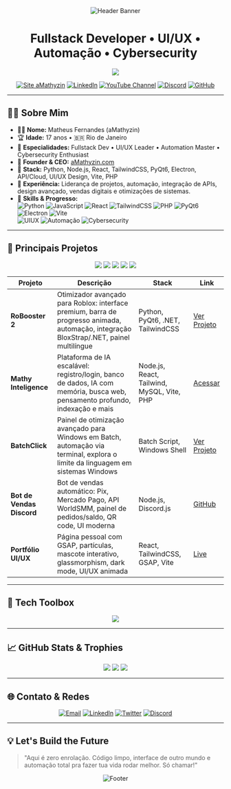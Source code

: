 <!-- Profile README.md - aMathyzin / Matheus Fernandes -->

<div align="center">
  <!-- Header Banner -->
  <img src="https://capsule-render.vercel.app/api?type=wave&color=212121,0a192f&height=150&section=header&text=Matheus+Fernandes+%7C+aMathyzin&fontSize=50&fontColor=F0F0F0" alt="Header Banner" />
</div>

<h1 align="center"><b>Fullstack Developer • UI/UX • Automação • Cybersecurity</b></h1>

<div align="center" style="margin-bottom:12px">
  <img src="https://skillicons.dev/icons?i=python,nodejs,js,react,tailwind,html,css,php,vite,figma,ps,ae,linux,git,discord" />
</div>

<p align="center">
  <a href="https://amathyzin.com" target="_blank"><img alt="Site aMathyzin" src="https://img.shields.io/badge/Site-Online-0AFF92?style=for-the-badge&logo=cloudflare&logoColor=white"/></a>
  <a href="https://linkedin.com/in/aMathyzin" target="_blank"><img alt="LinkedIn" src="https://img.shields.io/badge/LinkedIn-Connect-0A66C2?style=for-the-badge&logo=linkedin&logoColor=white"/></a>
  <a href="https://youtube.com/@aMathyzin" target="_blank"><img alt="YouTube Channel" src="https://img.shields.io/badge/Youtube-aMathyzin-red?style=for-the-badge&logo=youtube&logoColor=white"/></a>
  <a href="https://discord.gg/amathyzin" target="_blank"><img alt="Discord" src="https://img.shields.io/badge/Discord-amathyzin-5865F2?style=for-the-badge&logo=discord&logoColor=white"/></a>
  <a href="https://github.com/aMathyzin" target="_blank"><img alt="GitHub" src="https://img.shields.io/badge/GitHub-aMathyzin-212121?style=for-the-badge&logo=github&logoColor=white"/></a>
</p>

---

## 👨‍💻 Sobre Mim

- 🧑‍💼 **Nome:** Matheus Fernandes (aMathyzin)
- 🏆 **Idade:** 17 anos • 🇧🇷 Rio de Janeiro
- 💼 **Especialidades:** Fullstack Dev • UI/UX Leader • Automation Master • Cybersecurity Enthusiast
- 🏢 **Founder & CEO:** [aMathyzin.com](https://amathyzin.com)
- 🔧 **Stack:** Python, Node.js, React, TailwindCSS, PyQt6, Electron, API/Cloud, UI/UX Design, Vite, PHP
- 🎯 **Experiência:** Liderança de projetos, automação, integração de APIs, design avançado, vendas digitais e otimizações de sistemas.
- 🎨 **Skills & Progresso:**
  <br>
  <img src="https://img.shields.io/badge/Python-100%25-3776AB?style=for-the-badge&logo=python&logoColor=white" alt="Python"/>
  <img src="https://img.shields.io/badge/JavaScript-95%25-F7DF1E?style=for-the-badge&logo=javascript&logoColor=black" alt="JavaScript"/>
  <img src="https://img.shields.io/badge/React-90%25-61DAFB?style=for-the-badge&logo=react&logoColor=white" alt="React"/>
  <img src="https://img.shields.io/badge/Tailwind-90%25-38B2AC?style=for-the-badge&logo=tailwindcss&logoColor=white" alt="TailwindCSS"/>
  <img src="https://img.shields.io/badge/PHP-85%25-777BB4?style=for-the-badge&logo=php&logoColor=white" alt="PHP"/>
  <img src="https://img.shields.io/badge/PyQt6-85%25-41CD52?style=for-the-badge&logo=python&logoColor=white" alt="PyQt6"/>
  <img src="https://img.shields.io/badge/Electron-80%25-47848F?style=for-the-badge&logo=electron&logoColor=white" alt="Electron"/>
  <img src="https://img.shields.io/badge/Vite-80%25-646CFF?style=for-the-badge&logo=vite&logoColor=white" alt="Vite"/>
  <br>
  <img src="https://img.shields.io/badge/UI/UX%20Design-95%25-FF4B1F?style=for-the-badge&logo=figma&logoColor=white" alt="UIUX"/>
  <img src="https://img.shields.io/badge/Automação-100%25-23A455?style=for-the-badge&logo=gear&logoColor=white" alt="Automação"/>
  <img src="https://img.shields.io/badge/Cybersecurity-80%25-00BFFF?style=for-the-badge&logo=security&logoColor=white" alt="Cybersecurity"/>

---

## 🚀 Principais Projetos

<div align="center">
  <img src="https://img.shields.io/badge/RoBooster%202-Otimização-0AFF92?style=for-the-badge&logo=windows&logoColor=white"/>
  <img src="https://img.shields.io/badge/Mathy%20Inteligence-IA%20Platform-004AAD?style=for-the-badge&logo=react&logoColor=white"/>
  <img src="https://img.shields.io/badge/BatchClick-Batch%20Optimization-404040?style=for-the-badge&logo=windows&logoColor=white"/>
  <img src="https://img.shields.io/badge/Bot%20de%20Vendas%20(Discord)-5865F2?style=for-the-badge&logo=discord&logoColor=white"/>
  <img src="https://img.shields.io/badge/Portf%C3%B3lio-UI%2FUX%20Showcase-FF1493?style=for-the-badge&logo=react&logoColor=white"/>
</div>

| Projeto                  | Descrição                                                                                                                               | Stack                                    | Link                                                                                 |
|--------------------------|-----------------------------------------------------------------------------------------------------------------------------------------|------------------------------------------|--------------------------------------------------------------------------------------|
| **RoBooster 2**          | Otimizador avançado para Roblox: interface premium, barra de progresso animada, automação, integração BloxStrap/.NET, painel multilíngue | Python, PyQt6, .NET, TailwindCSS         | [Ver Projeto](https://amathyzin.com/downloads/arquivos/robooster2.html)              |
| **Mathy Inteligence**    | Plataforma de IA escalável: registro/login, banco de dados, IA com memória, busca web, pensamento profundo, indexação e mais            | Node.js, React, Tailwind, MySQL, Vite, PHP| [Acessar](https://mathy-inteligence.xyz)                                            |
| **BatchClick**           | Painel de otimização avançado para Windows em Batch, automação via terminal, explora o limite da linguagem em sistemas Windows           | Batch Script, Windows Shell              | [Ver Projeto](https://amathyzin.com)                                                 |
| **Bot de Vendas Discord**| Bot de vendas automático: Pix, Mercado Pago, API WorldSMM, painel de pedidos/saldo, QR code, UI moderna                                 | Node.js, Discord.js                      | [GitHub](https://github.com/aMathyzin/bot-vendas)                                    |
| **Portfólio UI/UX**      | Página pessoal com GSAP, partículas, mascote interativo, glassmorphism, dark mode, UI/UX animada                                        | React, TailwindCSS, GSAP, Vite           | [Live](https://amathyzin.com)                                                        |

---

## 🧰 Tech Toolbox

<div align="center">
  <img src="https://skillicons.dev/icons?i=vscode,pycharm,webstorm,figma,ps,ae,linux,bash,powershell,docker,vercel,netlify,mysql,php,vite,express,flask,githubactions,cloudflare,discord" />
</div>

---

## 📈 GitHub Stats & Trophies

<p align="center">
  <img src="https://github-readme-stats.vercel.app/api?username=aMathyzin&show_icons=true&theme=radical&hide=contribs,prs" />
  <img src="https://github-profile-trophy.vercel.app/?username=aMathyzin&theme=radical&row=1&column=5" />
  <img src="https://github-readme-activity-graph.cyclic.app/graph?username=aMathyzin&theme=react-dark"/>
</p>

---

## 🌐 Contato & Redes

<p align="center">
  <a href="mailto:contato@amathyzin.com"><img src="https://img.shields.io/badge/Email-contato@amathyzin.com-0D1117?style=flat-square&logo=gmail" alt="Email"/></a>
  <a href="https://linkedin.com/in/aMathyzin" target="_blank"><img src="https://img.shields.io/badge/LinkedIn-aMathyzin-0A66C2?style=flat-square&logo=linkedin" alt="LinkedIn"/></a>
  <a href="https://twitter.com/aMathyzin" target="_blank"><img src="https://img.shields.io/badge/Twitter-@aMathyzin-1DA1F2?style=flat-square&logo=twitter" alt="Twitter"/></a>
  <a href="https://discord.gg/amathyzin" target="_blank"><img src="https://img.shields.io/badge/Discord-amathyzin-5865F2?style=flat-square&logo=discord" alt="Discord"/></a>
</p>

---

## 💡 Let's Build the Future

> "Aqui é zero enrolação. Código limpo, interface de outro mundo e automação total pra fazer tua vida rodar melhor. Só chamar!"

<div align="center">
  <img src="https://capsule-render.vercel.app/api?type=wave&color=212121,0a192f&height=80&section=footer" alt="Footer" />
</div>

<!-- Modern extras: barra de progresso em skills, badges coloridos, tech toolbox, LinkedIn/Twitter/Discord, estatísticas com activity graph -->
